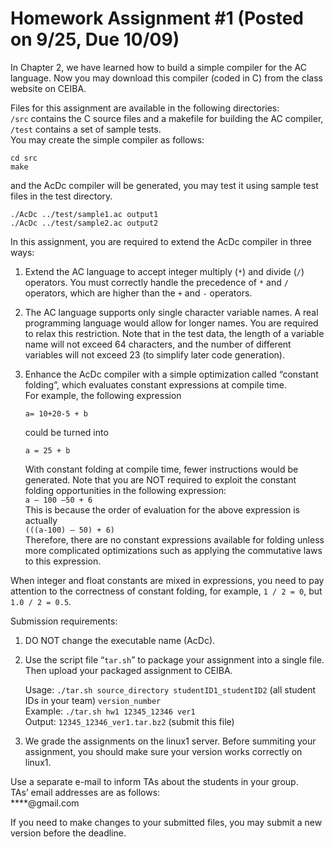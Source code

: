 # Homework Assignment #1 (Posted on 9/25, Due 10/09)

In Chapter 2, we have learned how to build a simple compiler for the AC language. Now you may download this compiler (coded in C) from the class website on CEIBA.

Files for this assignment are available in the following directories: \
`/src` contains the C source files and a makefile for building the AC compiler, 
`/test` contains a set of sample tests. \
You may create the simple compiler as follows:

    cd src
    make

and the AcDc compiler will be generated, you may test it using sample test files in the test directory. 
 
    ./AcDc ../test/sample1.ac output1
    ./AcDc ../test/sample2.ac output2

In this assignment, you are required to extend the AcDc compiler in three ways:

1. Extend the AC language to accept integer multiply (`*`) and divide (`/`) operators. You must correctly handle the precedence of `*` and `/` operators, which are higher than the `+` and `-` operators.
2. The AC language supports only single character variable names. A real programming language would allow for longer names. You are required to relax this restriction. Note that in the test data, the length of a variable name will not exceed 64 characters, and the number of different variables will not exceed 23 (to simplify later code generation).
3. Enhance the AcDc compiler with a simple optimization called “constant folding”, which evaluates constant expressions at compile time. \
   For example, the following expression

   ```
   a= 10+20-5 + b 
   ```

   could be turned into

   ```
   a = 25 + b
   ```

   With constant folding at compile time, fewer instructions would be generated. Note that you are NOT required to exploit the constant folding opportunities in the following expression: \
   `a – 100 –50 + 6` \
   This is because the order of evaluation for the above expression is actually \
   `(((a-100) – 50) + 6)` \
   Therefore, there are no constant expressions available for folding unless more complicated optimizations such as applying the commutative laws to this expression.

When integer and float constants are mixed in expressions, you need to pay attention to the correctness of constant folding, for example, `1 / 2 = 0`, but `1.0 / 2 = 0.5`.

Submission requirements:

1. DO NOT change the executable name (AcDc).
2. Use the script file “`tar.sh`” to package your assignment into a single file. Then upload your packaged assignment to CEIBA.

   Usage: `./tar.sh source_directory studentID1_studentID2` (all student IDs in your team) `version_number` \
   Example: `./tar.sh hw1 12345_12346 ver1` \
   Output: `12345_12346_ver1.tar.bz2` (submit this file)

3. We grade the assignments on the linux1 server. Before summiting your assignment, you should make sure your version works correctly on linux1.

Use a separate e-mail to inform TAs about the students in your group. \
TAs’ email addresses are as follows: \
\*\*\*\*@gmail.com

If you need to make changes to your submitted files, you may submit a new version before the deadline.
